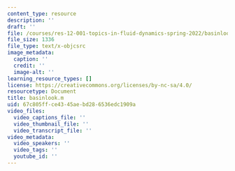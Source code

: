 ```yaml
---
content_type: resource
description: ''
draft: ''
file: /courses/res-12-001-topics-in-fluid-dynamics-spring-2022/basinlook.m
file_size: 1336
file_type: text/x-objcsrc
image_metadata:
  caption: ''
  credit: ''
  image-alt: ''
learning_resource_types: []
license: https://creativecommons.org/licenses/by-nc-sa/4.0/
resourcetype: Document
title: basinlook.m
uid: 67c805ff-ce43-45ae-bd28-6536edc1909a
video_files:
  video_captions_file: ''
  video_thumbnail_file: ''
  video_transcript_file: ''
video_metadata:
  video_speakers: ''
  video_tags: ''
  youtube_id: ''
---
```


